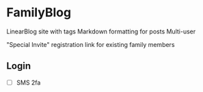 
# FamilyBlog

LinearBlog site with tags
Markdown formatting for posts
Multi-user

"Special Invite" registration link for existing family members

## Login

- [ ] SMS 2fa
